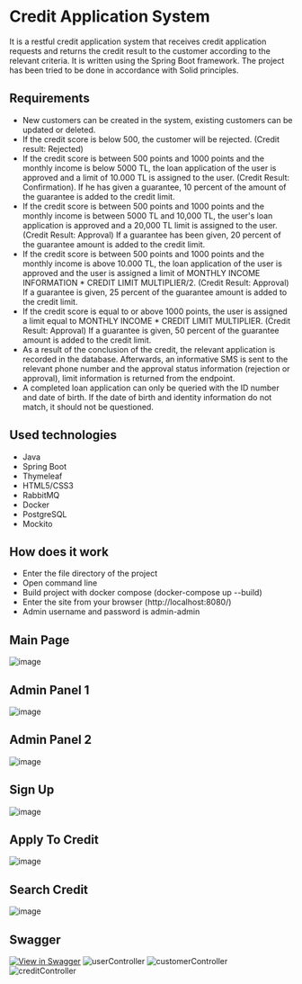 # Credit Application System

It is a restful credit application system that receives credit application requests and returns the credit result to the customer according to the relevant criteria. It is written using the Spring Boot framework. The project has been tried to be done in accordance with Solid principles.

## Requirements
* New customers can be created in the system, existing customers can be updated or deleted.
* If the credit score is below 500, the customer will be rejected. (Credit result: Rejected)
* If the credit score is between 500 points and 1000 points and the monthly income is below 5000 TL, the loan application of the user is approved and a limit of 10.000 TL is assigned to the user. (Credit Result: Confirmation). If he has given a guarantee, 10 percent of the amount of the guarantee is added to the credit limit.
* If the credit score is between 500 points and 1000 points and the monthly income is between 5000 TL and 10,000 TL, the user's loan application is approved and a 20,000 TL limit is assigned to the user. (Credit Result: Approval) If a guarantee has been given, 20 percent of the guarantee amount is added to the credit limit.
* If the credit score is between 500 points and 1000 points and the monthly income is above 10.000 TL, the loan application of the user is approved and the user is assigned a limit of MONTHLY INCOME INFORMATION * CREDIT LIMIT MULTIPLIER/2. (Credit Result: Approval) If a guarantee is given, 25 percent of the guarantee amount is added to the credit limit.
* If the credit score is equal to or above 1000 points, the user is assigned a limit equal to MONTHLY INCOME * CREDIT LIMIT MULTIPLIER. (Credit Result: Approval) If a guarantee is given, 50 percent of the guarantee amount is added to the credit limit.
* As a result of the conclusion of the credit, the relevant application is recorded in the database. Afterwards, an informative SMS is sent to the relevant phone number and the approval status information (rejection or approval), limit information is returned from the endpoint.
* A completed loan application can only be queried with the ID number and date of birth. If the date of birth and identity information do not match, it should not be questioned.

## Used technologies
* Java
* Spring Boot
* Thymeleaf
* HTML5/CSS3
* RabbitMQ
* Docker
* PostgreSQL
* Mockito

## How does it work

* Enter the file directory of the project
* Open command line
* Build project with docker compose (docker-compose up --build)
* Enter the site from your browser (http://localhost:8080/)
* Admin username and password is admin-admin

## Main Page
![image](https://user-images.githubusercontent.com/107641642/221438230-6d20b88a-2761-471c-a6a9-93c456c75344.png)

## Admin Panel 1
![image](https://user-images.githubusercontent.com/107641642/221438240-e957d1c1-1518-414c-b26e-0a6630ba0fdc.png)

## Admin Panel 2
![image](https://user-images.githubusercontent.com/107641642/221438249-1f8bba71-eb47-4f11-9090-965a8440f2c7.png)

## Sign Up
![image](https://user-images.githubusercontent.com/107641642/221438267-554a24c1-d655-40f1-b725-73331260ec96.png)

## Apply To Credit
![image](https://user-images.githubusercontent.com/107641642/221438282-e265c4cc-9fd6-462d-8fac-e5bad3916124.png)

## Search Credit
![image](https://user-images.githubusercontent.com/107641642/221438293-931ab734-05d4-4ac7-8ba3-8de92eaee6f0.png)


## Swagger
[![View in Swagger](http://jessemillar.github.io/view-in-swagger-button/button.svg)](http://localhost:8080/swagger-ui/index.html)
![userController](https://user-images.githubusercontent.com/107641642/184563878-d3388b2a-145c-4dd8-8855-8c8b0bb22e09.png)
![customerController](https://user-images.githubusercontent.com/107641642/184563885-e2b69c62-2859-4968-83fa-2a7d9ad41560.png)
![creditController](https://user-images.githubusercontent.com/107641642/184563899-9935db5e-2aa4-4b14-89ad-a6d73a0365bc.png)
